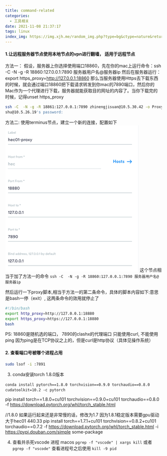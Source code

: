 ```yaml
---
title: command-related
categories:
  - 工具相关
date: 2021-11-08 21:37:17
tags: linux
index_img: https://img.xjh.me/random_img.php?type=bg&ctype=nature&return=302
---
```


#### 1.让远程服务器节点使用本地节点的vpn进行翻墙， 适用于远程节点

方法一：
假设，服务器上你选择使用端口18860，先在你的mac上运行命令：ssh -C  -N -g -R 18860:127.0.0.1:7890 服务器用户名@服务器ip  然后在服务器运行：export https_proxy=http://127.0.0.1:18860 那么当服务器使用Https去下载东西的时候，就会通过端口18860把下载请求转发到你mac的7890端口，然后你的Mac作为一个代理进行下载，服务器就能获取目的网址的内容了。当你下载完的时候，记得unset https_proxy
``` bash
ssh -C  -N -g -R 18861:127.0.0.1:7890 zhinengjisuan@10.5.30.42 -o ProxyCommand="ssh shu@10.5.26.19 -W %h:%p"
shu@10.5.26.19's password: 
```

方法二: 使用terminus节点，建立一个新的连接，配置如下
![image-20211207175530810](command-related/image-20211207175530810.png)
这个节点相当于加了方法一的命令 ```ssh -C  -N -g -R 18860:127.0.0.1:7890 服务器用户名@服务器ip```

然后运行一下proxy脚本,相当于方法一的第二条命令，具体的脚本内容如下:意思是bash一停（exit）, 这两条命令的效用就停止了
```bash
#!/bin/bash
export http_proxy=http://127.0.0.1:18880
export https_proxy=https://127.0.0.1:18880
bash
```

PS: 18860是随机选的端口， 7890的clashx的代理端口
只能使用curl, 不能使用ping 因为ping是在TCP协议之上的，但是curl是http协议（具体见操作系统）
#### 2. 查看端口号被哪个进程占用
```bash
sudo lsof -i :7891
```

3. conda安装torch 1.8.0版本

```conda install pytorch==1.8.0 torchvision==0.9.0 torchaudio==0.8.0 cudatoolkit=10.2 -c pytorch```

pip install torch==1.8.0+cu101 torchvision==0.9.0+cu101 torchaudio==0.8.0 -f https://download.pytorch.org/whl/torch_stable.html

//1.8.0 如果运行起来还是非常慢的话，修改为1.7 因为1.8.1稳定版本需要gpu驱动大于hec01 440.33
pip install torch==1.7.1+cu101 torchvision==0.8.2+cu101 torchaudio==0.7.2 -f https://download.pytorch.org/whl/torch_stable.html -i https://pypi.douban.com/simple some-package

4. 查看并杀死vscode 进程 macos
```pgrep -f "vscode" | xargs kill``` 或者 ```pgrep -f "vscode"``` 查看进程号之后使用 ```kill -9 pid```
